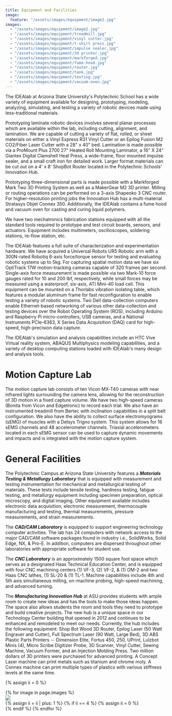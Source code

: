 ```yaml
---
title: Equipment and Facilities
image:
  feature: "/assets/images/equipment/image2.jpg"
images:
  - "/assets/images/equipment/image2.jpg"
  - "/assets/images/equipment/treadmill.jpg"
  - "/assets/images/equipment/vinyl cutter.jpg"
  - "/assets/images/equipment/t-shirt press.jpg"
  - "/assets/images/equipment/impulse sealer.jpg"
  - "/assets/images/equipment/3d printer.jpg"
  - "/assets/images/equipment/markforged.jpg"
  - "/assets/images/equipment/fume-hood.jpg"
  - "/assets/images/equipment/router.jpg"
  - "/assets/images/equipment/tank.jpg"
  - "/assets/images/equipment/testing.jpg"
  - "/assets/images/equipment/vacuum-oven.jpg"
---
```


The IDEAlab at Arizona State University's Polytechnic School has a wide variety of equipment available for designing, prototyping, modeling, analyzing, simulating, and testing a variety of robotic devices made using less-traditional materials.

Prototyping laminate robotic devices involves several planar processes which are available within the lab, including cutting, alignment, and lamination. We are capable of cutting a variety of flat, rolled, or sheet materials on either a Vinyl Express R31 Vinyl Cutter or an Epilog Fusion M2 CO2/Fiber Laser Cutter with a 28\" x 40\" bed. Lamination is made possible via a ProMount Plus 2700 27\" Heated Roll Mounting Laminator, a 16\" X 24\" Giantex Digital Clamshell Heat Press, a wide-frame, floor mounted impulse sealer, and a small craft iron for detailed work. Larger format materials can be cut out on a 4' x 8' ShopBot Router located in the Polytechnic Schools' Innovation Hub.

Prototyping three-dimensional parts is made possible with a Markforged Mark Two 3D Printing System as well as a MakerGear M2 3D printer. Milling or routing operations can be performed on a 3-axis Shapeoko 3 CNC router. For higher-resolution printing jobs the Innovation Hub has a multi-material Stratasys Objet Connex 350. Additionally, the IDEAlab contains a fume hood and vacuum oven for casting and curing liquid polymers.

We have two mechatronics fabrication stations equipped with all the standard tools required to prototype and test circuit boards, sensors, and actuators. Equipment includes multimeters, oscilloscopes, soldering stations, re-flow station, etc.

The IDEAlab features a full suite of characterization and experimentation hardware. We have acquired a Universal Robots UR5 Robotic arm with a 300N-rated Robotiq 6-axis force/torque sensor for testing and evaluating robotic systems up to 5kg. For capturing spatial motion data we have six OptiTrack 17W motion-tracking cameras capable of 320 frames per second. Single-axis force measurement is made possible via two Mark-10 force gauges rated for 10 and 200 lbf, respectively, while small forces may be measured using a waterproof, six-axis, ATI Mini-40 load cell. This equipment can be mounted on a Thorlabs vibration isolating table, which features a modular aluminum frame for fast reconfiguration to enable testing a variety of robotic systems. Two Dell data-collection computers enable Ethernet-based networking of various other data-collection and testing devices over the Robot Operating System (ROS), including Arduino and Raspberry Pi micro-controllers, USB cameras, and a National Instruments PCIe-6363, X Series Data Acquisition (DAQ) card for high-speed, high-precision data capture.

The IDEAlab's simulation and analysis capabilities include an HTC Vive Virtual reality system, ABAQUS Multiphysics modeling capabilities, and a variety of desktop computing stations loaded with IDEAlab's many design and analysis tools.

# Motion Capture Lab

The motion capture lab consists of ten Vicon MX‐T40 cameras with near infrared lights surrounding the camera lens, allowing for the reconstruction of 3D motion in a fixed capture volume. We have two high-speed cameras (Bonita from Vicon and Edgetronic) to record each trial. We also have an instrumented treadmill from Bertec with inclination capabilities in a split belt configuration. We also have the ability to collect surface electromyograms (sEMG) of muscles with a Delsys Trigno system. This system allows for 16 sEMG channels and 48 accelerometer channels. Triaxial accelerometers located in each sEMG sensor can be used to capture dynamic movements and impacts and is integrated with the motion capture system.

# General Facilities

The Polytechnic Campus at Arizona State University features a ***Materials Testing & Metallurgy Laboratory*** that is equipped with measurement and testing instrumentation for mechanical and metallurgical testing of materials. These tests include tensile testing, hardness testing, fatigue testing, and metallurgy equipment including specimen preparation, optical microscopy, and digital imaging. Other equipment available includes electronic data acquisition, electronic measurement, thermocouple manufacturing and testing, thermal measurements, pressure measurements, and strain measurements.

The ***CAD/CAM Laboratory*** is equipped to support engineering technology computer activities. The lab has 24 computers with network access to the major CAD/CAM software packages found in industry i.e., SolidWorks, Solid Edge, NX, & Pro-E. In addition, computers are dispersed throughout other laboratories with appropriate software for student use.

The ***CNC Laboratory*** is an approximately 1500 square foot space which serves as a designated Haas Technical Education Center, and is equipped with four CNC machining centers (1) VF-3, (2) VF-2, & (1) OM-2 and two Haas CNC lathes, (1) SL-20 & (1) TL-1. Machine capabilities include 4th and 5th axis simultaneous milling, on-machine probing, high-speed machining, and advanced turning.

The ***Manufacturing Innovation Hub*** at ASU provides students with ample room to create new ideas and has the tools to make those ideas happen. The space also allows students the room and tools they need to prototype and build creative projects. The new hub is a unique space in our Technology Center building that opened in 2012 and continues to be enhanced and remodeled to meet our needs. Currently, the hub includes the following equipment: Shop Bot Wood 3D Router, Epilog Laser (50 Watt Engraver and Cutter), Full Spectrum Laser (90 Watt, Large Bed), 3D ABS Plastic Parts Printers -- Dimension Elite, Fortus 450, 250, UPrint, Lulzbot Minis (4), Micro Scribe Digitizer Probe, 3D Scanner, Vinyl Cutter, Sewing Machine, Vacuum Former, and an Injection Molding Press. Two million dollars of 3D printers were purchased for advanced printing. A Concept Laser machine can print metals such as titanium and chrome moly. A Connex machine can print multiple types of plastics with various stiffness levels at the same time.


{% assign ii = 0 %}
<div class="row">
{% for image in page.images %}
  <div class="col-sm-3">
    <div class="thumbnail">
      <img class="img-responsive" src="{{site.base_path}}{{image}}">
    </div>
  </div>
{% assign ii = ii | plus: 1 %}
{% if ii == 4 %}
{% assign ii = 0 %}
</div>
<div class="row">
{% endif %}
{% endfor %}
</div>
